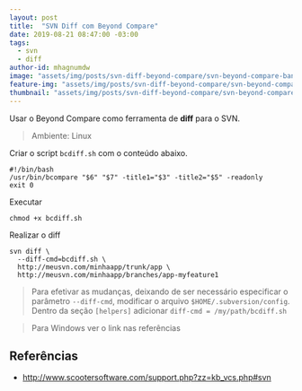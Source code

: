 ```yaml
---
layout: post
title:  "SVN Diff com Beyond Compare"
date: 2019-08-21 08:47:00 -03:00
tags:
  - svn
  - diff
author-id: mhagnumdw
image: "assets/img/posts/svn-diff-beyond-compare/svn-beyond-compare-banner.png"
feature-img: "assets/img/posts/svn-diff-beyond-compare/svn-beyond-compare-banner.png"
thumbnail: "assets/img/posts/svn-diff-beyond-compare/svn-beyond-compare-banner.png"
---
```


Usar o Beyond Compare como ferramenta de **diff** para o SVN.

<!--more-->

> Ambiente: Linux

Criar o script `bcdiff.sh` com o conteúdo abaixo.

```shell
#!/bin/bash
/usr/bin/bcompare "$6" "$7" -title1="$3" -title2="$5" -readonly
exit 0
```

Executar
```shell
chmod +x bcdiff.sh
```

Realizar o diff
```shell
svn diff \
  --diff-cmd=bcdiff.sh \
  http://meusvn.com/minhaapp/trunk/app \
  http://meusvn.com/minhaapp/branches/app-myfeature1
```

> Para efetivar as mudanças, deixando de ser necessário especificar o parâmetro `--diff-cmd`, modificar o arquivo `$HOME/.subversion/config`. Dentro da seção `[helpers]` adicionar `diff-cmd = /my/path/bcdiff.sh`

> Para Windows ver o link nas referências

## Referências
- http://www.scootersoftware.com/support.php?zz=kb_vcs.php#svn
